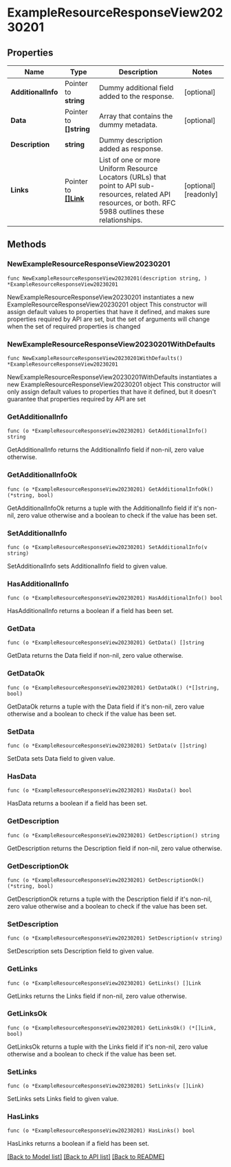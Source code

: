# ExampleResourceResponseView20230201

## Properties

Name | Type | Description | Notes
------------ | ------------- | ------------- | -------------
**AdditionalInfo** | Pointer to **string** | Dummy additional field added to the response. | [optional] 
**Data** | Pointer to **[]string** | Array that contains the dummy metadata. | [optional] 
**Description** | **string** | Dummy description added as response. | 
**Links** | Pointer to [**[]Link**](Link.md) | List of one or more Uniform Resource Locators (URLs) that point to API sub-resources, related API resources, or both. RFC 5988 outlines these relationships. | [optional] [readonly] 

## Methods

### NewExampleResourceResponseView20230201

`func NewExampleResourceResponseView20230201(description string, ) *ExampleResourceResponseView20230201`

NewExampleResourceResponseView20230201 instantiates a new ExampleResourceResponseView20230201 object
This constructor will assign default values to properties that have it defined,
and makes sure properties required by API are set, but the set of arguments
will change when the set of required properties is changed

### NewExampleResourceResponseView20230201WithDefaults

`func NewExampleResourceResponseView20230201WithDefaults() *ExampleResourceResponseView20230201`

NewExampleResourceResponseView20230201WithDefaults instantiates a new ExampleResourceResponseView20230201 object
This constructor will only assign default values to properties that have it defined,
but it doesn't guarantee that properties required by API are set

### GetAdditionalInfo

`func (o *ExampleResourceResponseView20230201) GetAdditionalInfo() string`

GetAdditionalInfo returns the AdditionalInfo field if non-nil, zero value otherwise.

### GetAdditionalInfoOk

`func (o *ExampleResourceResponseView20230201) GetAdditionalInfoOk() (*string, bool)`

GetAdditionalInfoOk returns a tuple with the AdditionalInfo field if it's non-nil, zero value otherwise
and a boolean to check if the value has been set.

### SetAdditionalInfo

`func (o *ExampleResourceResponseView20230201) SetAdditionalInfo(v string)`

SetAdditionalInfo sets AdditionalInfo field to given value.

### HasAdditionalInfo

`func (o *ExampleResourceResponseView20230201) HasAdditionalInfo() bool`

HasAdditionalInfo returns a boolean if a field has been set.

### GetData

`func (o *ExampleResourceResponseView20230201) GetData() []string`

GetData returns the Data field if non-nil, zero value otherwise.

### GetDataOk

`func (o *ExampleResourceResponseView20230201) GetDataOk() (*[]string, bool)`

GetDataOk returns a tuple with the Data field if it's non-nil, zero value otherwise
and a boolean to check if the value has been set.

### SetData

`func (o *ExampleResourceResponseView20230201) SetData(v []string)`

SetData sets Data field to given value.

### HasData

`func (o *ExampleResourceResponseView20230201) HasData() bool`

HasData returns a boolean if a field has been set.

### GetDescription

`func (o *ExampleResourceResponseView20230201) GetDescription() string`

GetDescription returns the Description field if non-nil, zero value otherwise.

### GetDescriptionOk

`func (o *ExampleResourceResponseView20230201) GetDescriptionOk() (*string, bool)`

GetDescriptionOk returns a tuple with the Description field if it's non-nil, zero value otherwise
and a boolean to check if the value has been set.

### SetDescription

`func (o *ExampleResourceResponseView20230201) SetDescription(v string)`

SetDescription sets Description field to given value.


### GetLinks

`func (o *ExampleResourceResponseView20230201) GetLinks() []Link`

GetLinks returns the Links field if non-nil, zero value otherwise.

### GetLinksOk

`func (o *ExampleResourceResponseView20230201) GetLinksOk() (*[]Link, bool)`

GetLinksOk returns a tuple with the Links field if it's non-nil, zero value otherwise
and a boolean to check if the value has been set.

### SetLinks

`func (o *ExampleResourceResponseView20230201) SetLinks(v []Link)`

SetLinks sets Links field to given value.

### HasLinks

`func (o *ExampleResourceResponseView20230201) HasLinks() bool`

HasLinks returns a boolean if a field has been set.


[[Back to Model list]](../README.md#documentation-for-models) [[Back to API list]](../README.md#documentation-for-api-endpoints) [[Back to README]](../README.md)


